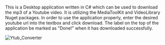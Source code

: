 This is a Desktop application written in C# which can be used to download the mp3 of a Youtube video. It is utilizing the MediaToolKit and VideoLibrary Nuget packages.
In order to use the application properly, enter the desired youtube url into the textbox and click download. The label on the top of the application be marked as "Done!" when
it has downloaded successfully.


![Ytub_Converter](https://user-images.githubusercontent.com/23728588/111889085-a038d900-89b8-11eb-8da7-e20f244fde7e.PNG)

